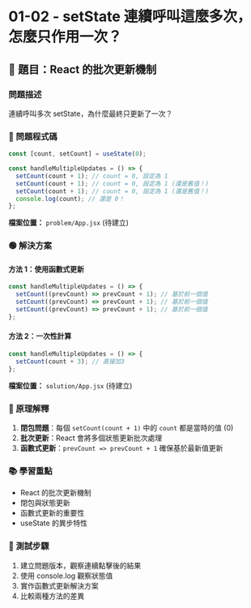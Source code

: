 # 01-02 - setState 連續呼叫這麼多次，怎麼只作用一次？

## 🎯 題目：React 的批次更新機制

### 問題描述

連續呼叫多次 setState，為什麼最終只更新了一次？

### 🔴 問題程式碼

```jsx
const [count, setCount] = useState(0);

const handleMultipleUpdates = () => {
  setCount(count + 1); // count = 0, 設定為 1
  setCount(count + 1); // count = 0, 設定為 1 (還是舊值！)
  setCount(count + 1); // count = 0, 設定為 1 (還是舊值！)
  console.log(count); // 還是 0！
};
```

**檔案位置：** `problem/App.jsx` (待建立)

### 🟢 解決方案

#### 方法 1：使用函數式更新

```jsx
const handleMultipleUpdates = () => {
  setCount((prevCount) => prevCount + 1); // 基於前一個值
  setCount((prevCount) => prevCount + 1); // 基於前一個值
  setCount((prevCount) => prevCount + 1); // 基於前一個值
};
```

#### 方法 2：一次性計算

```jsx
const handleMultipleUpdates = () => {
  setCount(count + 3); // 直接加3
};
```

**檔案位置：** `solution/App.jsx` (待建立)

### 🧠 原理解釋

1. **閉包問題**：每個 `setCount(count + 1)` 中的 `count` 都是當時的值 (0)
2. **批次更新**：React 會將多個狀態更新批次處理
3. **函數式更新**：`prevCount => prevCount + 1` 確保基於最新值更新

### 📚 學習重點

- React 的批次更新機制
- 閉包與狀態更新
- 函數式更新的重要性
- useState 的異步特性

### 🚀 測試步驟

1. 建立問題版本，觀察連續點擊後的結果
2. 使用 console.log 觀察狀態值
3. 實作函數式更新解決方案
4. 比較兩種方法的差異
